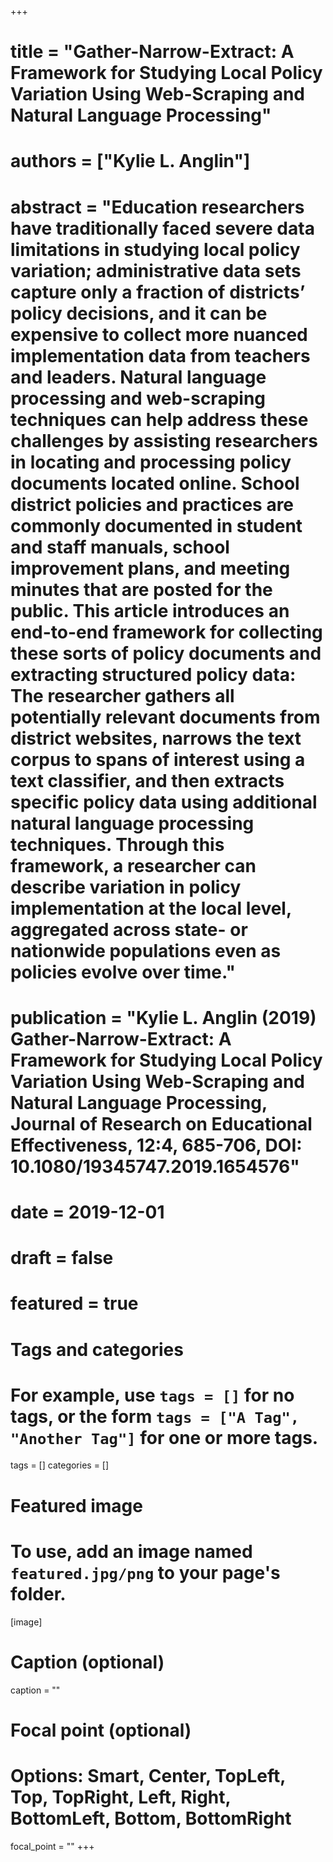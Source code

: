 +++
# title = "Gather-Narrow-Extract: A Framework for Studying Local Policy Variation Using Web-Scraping and Natural Language Processing"
# authors = ["Kylie L. Anglin"]
# abstract = "Education researchers have traditionally faced severe data limitations in studying local policy variation; administrative data sets capture only a fraction of districts’ policy decisions, and it can be expensive to collect more nuanced implementation data from teachers and leaders. Natural language processing and web-scraping techniques can help address these challenges by assisting researchers in locating and processing policy documents located online. School district policies and practices are commonly documented in student and staff manuals, school improvement plans, and meeting minutes that are posted for the public. This article introduces an end-to-end framework for collecting these sorts of policy documents and extracting structured policy data: The researcher gathers all potentially relevant documents from district websites, narrows the text corpus to spans of interest using a text classifier, and then extracts specific policy data using additional natural language processing techniques. Through this framework, a researcher can describe variation in policy implementation at the local level, aggregated across state- or nationwide populations even as policies evolve over time."
# publication = "Kylie L. Anglin (2019) Gather-Narrow-Extract: A Framework for Studying Local Policy Variation Using Web-Scraping and Natural Language Processing, Journal of Research on Educational Effectiveness, 12:4, 685-706, DOI: 10.1080/19345747.2019.1654576"
# date = 2019-12-01
# draft = false
# featured = true

# Tags and categories
# For example, use `tags = []` for no tags, or the form `tags = ["A Tag", "Another Tag"]` for one or more tags.
tags = []
categories = []

# Featured image
# To use, add an image named `featured.jpg/png` to your page's folder.
[image]
  # Caption (optional)
  caption = ""

  # Focal point (optional)
  # Options: Smart, Center, TopLeft, Top, TopRight, Left, Right, BottomLeft, Bottom, BottomRight
  focal_point = ""
+++
